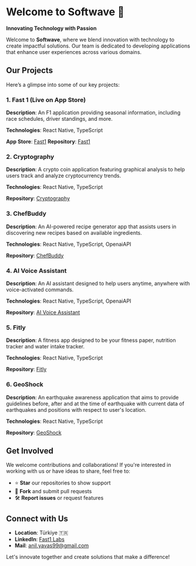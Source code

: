 # Welcome to Softwave 🚀

**Innovating Technology with Passion**

Welcome to **Softwave**, where we blend innovation with technology to create impactful solutions. Our team is dedicated to developing applications that enhance user experiences across various domains.

## Our Projects

Here’s a glimpse into some of our key projects:

### 1. Fast 1 (Live on App Store)
**Description**: An F1 application providing seasonal information, including race schedules, driver standings, and more.  

**Technologies**: React Native, TypeScript  

**App Store**: [Fast1](https://apps.apple.com/tr/app/fast-1/id6742183216)
**Repository**: [Fast1](https://github.com/Fast1-Labs/Fast1)  

### 2. Cryptography
**Description**: A crypto coin application featuring graphical analysis to help users track and analyze cryptocurrency trends.  

**Technologies**: React Native, TypeScript  

**Repository**: [Cryptography](https://github.com/Fast1-Labs/Cryptography)  

### 3. ChefBuddy
**Description**: An AI-powered recipe generator app that assists users in discovering new recipes based on available ingredients.  

**Technologies**: React Native, TypeScript, OpenaiAPI  

**Repository**: [ChefBuddy](https://github.com/Fast1-Labs/ChefBuddy)  

### 4. AI Voice Assistant
**Description**: An AI assistant designed to help users anytime, anywhere with voice-activated commands.  

**Technologies**: React Native, TypeScript, OpenaiAPI  

**Repository**: [AI Voice Assistant](https://github.com/Fast1-Labs/AI-Voice-Assistant)  

### 5. Fitly
**Description**: A fitness app designed to be your fitness paper, nutrition tracker and water intake tracker. 

**Technologies**: React Native, TypeScript

**Repository**: [Fitly](https://github.com/Fast1-Labs/Fitly)

### 6. GeoShock
**Description**: An earthquake awareness application that aims to provide guidelines before, after and at the time of earthquake with current data of earthquakes and positions with respect to user's location. 

**Technologies**: React Native, TypeScript

**Repository**: [GeoShock](https://github.com/Fast1-Labs/GeoShock)  

## Get Involved

We welcome contributions and collaborations! If you're interested in working with us or have ideas to share, feel free to:

- ⭐ **Star** our repositories to show support  
- 🤝 **Fork** and submit pull requests  
- 🛠️ **Report issues** or request features  

## Connect with Us

- **Location**: Türkiye 🇹🇷  
- **LinkedIn**: [Fast1 Labs](https://www.linkedin.com/company/softwave-technology)
- **Mail**: anil.yavas99@gmail.com 
  

Let's innovate together and create solutions that make a difference!
